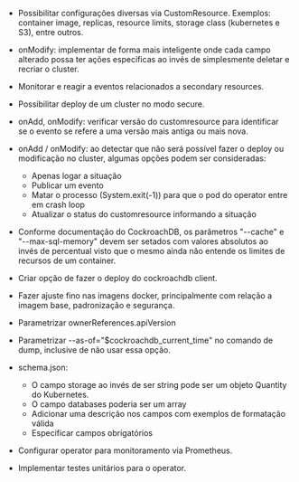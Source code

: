 
- Possibilitar configurações diversas via CustomResource. Exemplos: container image, replicas, resource limits, storage class (kubernetes e S3), entre outros.

- onModify: implementar de forma mais inteligente onde cada campo alterado possa ter ações específicas ao invés de simplesmente deletar e recriar o cluster.

- Monitorar e reagir a eventos relacionados a secondary resources.

- Possibilitar deploy de um cluster no modo secure.

- onAdd, onModify: verificar versão do customresource para identificar se o evento se refere a uma versão mais antiga ou mais nova.

- onAdd / onModify: ao detectar que não será possível fazer o deploy ou modificação no cluster, algumas opções podem ser consideradas:
	- Apenas logar a situação
	- Publicar um evento
	- Matar o processo (System.exit(-1)) para que o pod do operator entre em crash loop
	- Atualizar o status do customresource informando a situação

- Conforme documentação do CockroachDB, os parâmetros "--cache" e "--max-sql-memory" devem ser setados com valores absolutos ao invés de percentual visto que o mesmo ainda não entende os limites de recursos de um container.

- Criar opção de fazer o deploy do cockroachdb client.

- Fazer ajuste fino nas imagens docker, principalmente com relação a imagem base, padronização e segurança.

- Parametrizar ownerReferences.apiVersion

- Parametrizar --as-of="$cockroachdb_current_time" no comando de dump, inclusive de não usar essa opção.

- schema.json: 
	- O campo storage ao invés de ser string pode ser um objeto Quantity do Kubernetes.
	- O campo databases poderia ser um array
	- Adicionar uma descrição nos campos com exemplos de formatação válida
	- Especificar campos obrigatórios

- Configurar operator para monitoramento via Prometheus.

- Implementar testes unitários para o operator.
